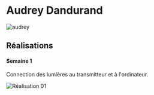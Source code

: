 # Audrey Dandurand

![audrey](https://github.com/user-attachments/assets/232ef319-e786-40d9-ae43-4acfa4378a5a)

 ## Réalisations

 <!-- Une image par semaine de la réalisation dont tu es le plus fier avec une légende -->
 #### Semaine 1
 Connection des lumières au transmitteur et à l'ordinateur.
 
![Réalisation 01](https://github.com/user-attachments/assets/00c3c77a-391a-410e-92f0-ecbbac9b4fdd)


